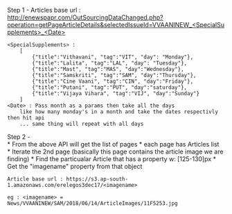 Step 1 - Articles base url : http://enewspapr.com/OutSourcingDataChanged.php?operation=getPageArticleDetails&selectedIssueId=VVAANINEW_<SpecialSupplements>_<Date>

    <SpecialSupplements> : 
        [
            {"title":"Vithavani", "tag":"VIT", "day": "Monday"},
            {"title":"Lalita", "tag":"LAL", "day": "Tuesday"},
            {"title":"Mast", "tag":"MAS", "day":"Wednesday"},
            {"title":"Samskriti", "tag":"SAM", "day":"Thursday"},
            {"title":"Cine Vaani", "tag":"CIN", "day":"Friday"},
            {"title":"Putani", "tag":"PUT", "day":"saturday"},
            {"title":"Vijaya Vihara", "tag":"VIJ", "day":"Sunday"}
        ]
    <Date> : Pass month as a params then take all the days 
        like how many monday's in a month and take the dates respectivly then hit api 
        ... same thing will repeat with all days    


        

Step 2 -         
    * From the above API will get the list of pages 
    * each page has Articles list     
    * Iterate the 2nd page (basically this page contains the article image we are finding)
    * Find the particualar Article that has a property w: [125-130]px
    * Get the "imagename" property from that object

    Article base url : https://s3.ap-south-1.amazonaws.com/erelegos3dec17/<imagename>

    eg : <imagename> = News/VVAANINEW/SAM/2018/06/14/ArticleImages/11F5253.jpg